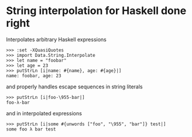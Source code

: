 # String interpolation for Haskell done right

Interpolates arbitrary Haskell expressions

```
>>> :set -XQuasiQuotes
>>> import Data.String.Interpolate
>>> let name = "foobar"
>>> let age = 23
>>> putStrLn [i|name: #{name}, age: #{age}|]
name: foobar, age: 23
```

and properly handles escape sequences in string literals

```
>>> putStrLn [i|foo-\955-bar|]
foo-λ-bar
```

and in interpolated expressions

```
>>> putStrLn [i|some #{unwords ["foo", "\955", "bar"]} test|]
some foo λ bar test
```
